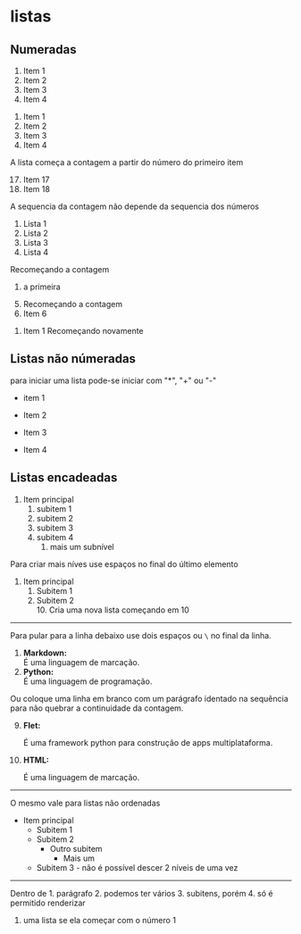 # listas

## Numeradas

1. Item 1
2. Item 2
3. Item 3
4. Item 4

1) Item 1
2) Item 2
3) Item 3
4) Item 4

A lista começa a contagem a partir do número do primeiro item

17. Item 17
18. Item 18

A sequencia da contagem não depende da sequencia dos números

1. Lista 1
1. Lista 2
1. Lista 3
1. Lista 4

Recomeçando a contagem 

1. a primeira
5) Recomeçando a contagem
6) Item 6
1. Item 1 Recomeçando novamente

## Listas não númeradas

para iniciar uma lista pode-se iniciar com "*", "+" ou "-"

- item 1
* Item 2
+ Item 3
- Item 4

## Listas encadeadas

1. Item principal
    1. subitem 1
    2. subitem 2
    3. subitem 3
    4. subitem 4
        1. mais um subnível
        <!-- Obs os subníveis devem começar com o número 1 -->


Para criar mais níves use espaços no final do último elemento

1. Item principal
    1. Subitem 1
    2. Subitem 2  
        10. Cria uma nova lista começando em 10

---

Para pular para a linha debaixo use dois espaços ou `\` no final da linha.
1. **Markdown:**  
É uma linguagem de marcação.
2. **Python:**\
É uma linguagem de programação.


Ou coloque uma linha em branco com um parágrafo identado na sequência para não quebrar a continuidade da contagem.

9. **Flet:**

    É uma framework python para construção de apps multiplataforma.

18. **HTML:**

    É uma linguagem de marcação.

---
O mesmo vale para listas não ordenadas

- Item principal
    - Subitem 1
    - Subitem 2
        - Outro subitem
            - Mais um
    - Subitem 3
            - não é possível descer 2 níveis de uma vez

---
Dentro de 1. parágrafo
2. podemos ter vários
3. subitens, porém
4. só é permitido renderizar
1. uma lista se ela começar com o número 1